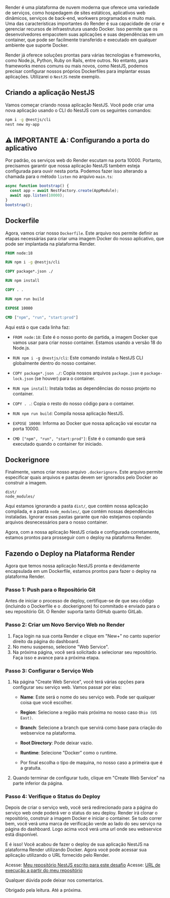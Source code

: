 Render é uma plataforma de nuvem moderna que oferece uma variedade de serviços, como hospedagem de sites estáticos, aplicativos web dinâmicos, serviços de back-end, workwers programados e muito mais. Uma das características importantes do Render é sua capacidade de criar e gerenciar recursos de infraestrutura usando Docker. Isso permite que os desenvolvedores empacotem suas aplicações e suas dependências em um container, que pode ser facilmente transferido e executado em qualquer ambiente que suporte Docker.

Render já oferece soluções prontas para várias tecnologias e frameworks, como Node.js, Python, Ruby on Rails, entre outros. No entanto, para frameworks menos comuns ou mais novos, como NestJS, podemos precisar configurar nossos próprios Dockerfiles para implantar essas aplicações. Utilizarei o `NestJS` neste exemplo.

## Criando a aplicação NestJS

Vamos começar criando nossa aplicação NestJS. Você pode criar uma nova aplicação usando o CLI do NestJS com os seguintes comandos:

```bash
npm i -g @nestjs/cli
nest new my-app
```

## &#9888; IMPORTANTE &#9888;: Configurando a porta do aplicativo

Por padrão, os serviços web do Render escutam na porta 10000. Portanto, precisamos garantir que nossa aplicação NestJS também esteja configurada para ouvir nesta porta. Podemos fazer isso alterando a chamada para o método `listen` no arquivo `main.ts`:

```typescript
async function bootstrap() {
  const app = await NestFactory.create(AppModule);
  await app.listen(10000);
}
bootstrap();
```

## Dockerfile

Agora, vamos criar nosso `Dockerfile`. Este arquivo nos permite definir as etapas necessárias para criar uma imagem Docker do nosso aplicativo, que pode ser implantada na plataforma Render.

```Dockerfile
FROM node:18

RUN npm i -g @nestjs/cli

COPY package*.json ./

RUN npm install

COPY . .

RUN npm run build

EXPOSE 10000

CMD ["npm", "run", "start:prod"]
```

Aqui está o que cada linha faz:

- `FROM node:18`: Este é o nosso ponto de partida, a imagem Docker que vamos usar para criar nosso container. Estamos usando a versão 18 do Node.js.

- `RUN npm i -g @nestjs/cli`: Este comando instala o NestJS CLI globalmente dentro do nosso container.

- `COPY package*.json ./`: Copia nossos arquivos `package.json` e `package-lock.json` (se houver) para o container.

- `RUN npm install`: Instala todas as dependências do nosso projeto no container.

- `COPY . .`: Copia o resto do nosso código para o container.

- `RUN npm run build`: Compila nossa aplicação NestJS.

- `EXPOSE 10000`: Informa ao Docker que nossa aplicação vai escutar na porta 10000.

- `CMD ["npm", "run", "start:prod"]`: Este é o comando que será executado quando o container for iniciado.

## Dockerignore

Finalmente, vamos criar nosso arquivo `.dockerignore`. Este arquivo permite especificar quais arquivos e pastas devem ser ignorados pelo Docker ao construir a imagem.

```dockerignore
dist/
node_modules/
```

Aqui estamos ignorando a pasta `dist/`, que contém nossa aplicação compilada, e a pasta `node_modules/`, que contém nossas dependências instaladas. Ignorar essas pastas garante que não estejamos copiando arquivos desnecessários para o nosso container.

Agora, com a nossa aplicação NestJS criada e configurada corretamente, estamos prontos para prosseguir com o deploy na plataforma Render.

## Fazendo o Deploy na Plataforma Render

Agora que temos nossa aplicação NestJS pronta e devidamente encapsulada em um Dockerfile, estamos prontos para fazer o deploy na plataforma Render.

### Passo 1: Push para o Repositório Git

Antes de iniciar o processo de deploy, certifique-se de que seu código (incluindo o Dockerfile e o .dockerignore) foi commitado e enviado para o seu repositório Git. O Render suporta tanto GitHub quanto GitLab.

### Passo 2: Criar um Novo Serviço Web no Render

1. Faça login na sua conta Render e clique em "New+" no canto superior direito da página do dashboard.
2. No menu suspenso, selecione "Web Service".
3. Na próxima página, você será solicitado a selecionar seu repositório. Faça isso e avance para a próxima etapa.

### Passo 3: Configurar o Serviço Web

1. Na página "Create Web Service", você terá várias opções para configurar seu serviço web. Vamos passar por elas:

    - **Name**: Este será o nome do seu serviço web. Pode ser qualquer coisa que você escolher.

    - **Region**: Selecione a região mais próxima no nosso caso `Ohio (US East)`.

    - **Branch**: Selecione a branch que servirá como base para criação do webservice na plataforma.

    - **Root Directory**: Pode deixar vazio.

    - **Runtime**: Selecione "Docker" como o runtime.

    - Por final escolha o tipo de maquina, no nosso caso a primeira que é a gratuíta.

2. Quando terminar de configurar tudo, clique em "Create Web Service" na parte inferior da página.

### Passo 4: Verifique o Status do Deploy

Depois de criar o serviço web, você será redirecionado para a página do serviço web onde poderá ver o status do seu deploy. Render irá clonar o repositório, construir a imagem Docker e iniciar o container. Se tudo correr bem, você verá uma marca de verificação verde ao lado do seu serviço na página do dashboard. Logo acima você verá uma url onde seu webservice está disponível.

E é isso! Você acabou de fazer o deploy de sua aplicação NestJS na plataforma Render utilizando Docker. Agora você pode acessar sua aplicação utilizando o URL fornecido pelo Render.

Acesse: [Meu repositório NestJS escrito para este desafio](https://github.com/viniciussantos45/nestjs-render-article)
Acesse: [URL de execução a partir do meu repositório](https://nestjs-render-article.onrender.com/users)

Qualquer dúvida pode deixar nos comentarios.

Obrigado pela leitura. Até a próxima.
